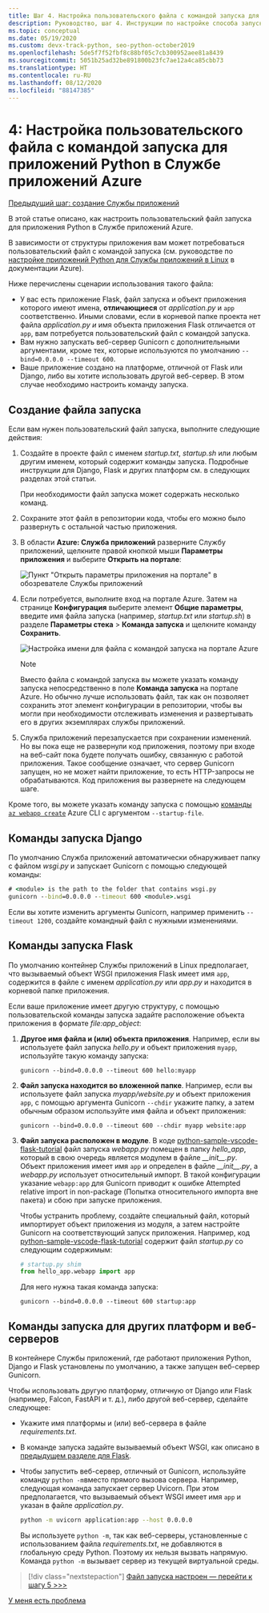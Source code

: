 ```yaml
---
title: Шаг 4. Настройка пользовательского файла с командой запуска для приложений Python в Службе приложений Azure в Linux
description: Руководство, шаг 4. Инструкции по настройке способа запуска веб-приложения в Службе приложений, в частности для Django, Flask и других платформ.
ms.topic: conceptual
ms.date: 05/19/2020
ms.custom: devx-track-python, seo-python-october2019
ms.openlocfilehash: 5de5f7f52fbf8c88bf05c7cb300952aee81a8439
ms.sourcegitcommit: 5051b25ad32be891800b23fc7ae12a4ca85cbb73
ms.translationtype: HT
ms.contentlocale: ru-RU
ms.lasthandoff: 08/12/2020
ms.locfileid: "88147385"
---
```

# <a name="4-configure-a-custom-startup-file-for-python-apps-on-azure-app-service"></a>4: Настройка пользовательского файла с командой запуска для приложений Python в Службе приложений Azure

[Предыдущий шаг: создание Службы приложений](tutorial-deploy-app-service-on-linux-03.md)

В этой статье описано, как настроить пользовательский файл запуска для приложения Python в Службе приложений Azure.

В зависимости от структуры приложения вам может потребоваться пользовательский файл с командой запуска (см. руководстве по [настройке приложений Python для Службы приложений в Linux](/azure/app-service/configure-language-python) в документации Azure).

Ниже перечислены сценарии использования такого файла:

- У вас есть приложение Flask, файл запуска и объект приложения которого имеют имена, **отличающиеся** от *application.py* и `app` соответственно. Иными словами, если в корневой папке проекта нет файла *application.py* *и* имя объекта приложения Flask отличается от `app`, вам потребуется пользовательский файл с командой запуска.
- Вам нужно запускать веб-сервер Gunicorn с дополнительными аргументами, кроме тех, которые используются по умолчанию `--bind=0.0.0.0 --timeout 600`.
- Ваше приложение создано на платформе, отличной от Flask или Django, либо вы хотите использовать другой веб-сервер. В этом случае необходимо настроить команду запуска.

## <a name="create-a-startup-file"></a>Создание файла запуска

Если вам нужен пользовательский файл запуска, выполните следующие действия:

1. Создайте в проекте файл с именем *startup.txt*, *startup.sh* или любым другим именем, который содержит команды запуска. Подробные инструкции для Django, Flask и других платформ см. в следующих разделах этой статьи.

    При необходимости файл запуска может содержать несколько команд.

1. Сохраните этот файл в репозитории кода, чтобы его можно было развернуть с остальной частью приложения.

1. В области **Azure: Служба приложений** разверните Службу приложений, щелкните правой кнопкой мыши **Параметры приложения** и выберите **Открыть на портале**:

    ![Пункт "Открыть параметры приложения на портале" в обозревателе Службы приложений](media/deploy-azure/open-application-settings-in-portal-for-app-service.png)

1. Если потребуется, выполните вход на портале Azure. Затем на странице **Конфигурация** выберите элемент **Общие параметры**, введите имя файла запуска (например, *startup.txt* или *startup.sh*) в разделе **Параметры стека** > **Команда запуска** и щелкните команду **Сохранить**.

    ![Настройка имени для файла с командой запуска на портале Azure](media/deploy-azure/enter-startup-file-for-app-service-in-the-azure-portal.png)

    > [!NOTE]
    > Вместо файла с командой запуска вы можете указать команду запуска непосредственно в поле **Команда запуска** на портале Azure. Но обычно лучше использовать файл, так как он позволяет сохранить этот элемент конфигурации в репозитории, чтобы вы могли при необходимости отслеживать изменения и развертывать его в других экземплярах службы приложений.

1. Служба приложений перезапускается при сохранении изменений. Но вы пока еще не развернули код приложения, поэтому при входе на веб-сайт пока будете получать ошибку, связанную с работой приложения. Такое сообщение означает, что сервер Gunicorn запущен, но не может найти приложение, то есть HTTP-запросы не обрабатываются. Код приложения вы развернете на следующем шаге.

Кроме того, вы можете указать команду запуска с помощью [команды `az webapp create`](/cli/azure/webapp?view=azure-cli-latest#az-webapp-create) Azure CLI с аргументом `--startup-file`.

## <a name="django-startup-commands"></a>Команды запуска Django

По умолчанию Служба приложений автоматически обнаруживает папку с файлом *wsgi.py* и запускает Gunicorn с помощью следующей команды:

```cmd
# <module> is the path to the folder that contains wsgi.py
gunicorn --bind=0.0.0.0 --timeout 600 <module>.wsgi
```

Если вы хотите изменить аргументы Gunicorn, например применить `--timeout 1200`, создайте командный файл с нужными изменениями.

## <a name="flask-startup-commands"></a>Команды запуска Flask

По умолчанию контейнер Службы приложений в Linux предполагает, что вызываемый объект WSGI приложения Flask имеет имя `app`, содержится в файле с именем *application.py* или *app.py* и находится в корневой папке приложения.

Если ваше приложение имеет другую структуру, с помощью пользовательской команды запуска задайте расположение объекта приложения в формате *file:app_object*:

1. **Другое имя файла и (или) объекта приложения**. Например, если вы используете файл запуска *hello.py* и объект приложения `myapp`, используйте такую команду запуска:

    ```text
    gunicorn --bind=0.0.0.0 --timeout 600 hello:myapp
    ```

1. **Файл запуска находится во вложенной папке**. Например, если вы используете файл запуска *myapp/website.py* и объект приложения `app`, с помощью аргумента Gunicorn `--chdir` укажите папку, а затем обычным образом используйте имя файла и объект приложения:

    ```text
    gunicorn --bind=0.0.0.0 --timeout 600 --chdir myapp website:app
    ```

1. **Файл запуска расположен в модуле**. В коде [python-sample-vscode-flask-tutorial](https://github.com/Microsoft/python-sample-vscode-flask-tutorial) файл запуска *webapp.py* помещен в папку *hello_app*, который в свою очередь является модулем в файле *\_\_init\_\_.py*. Объект приложения имеет имя `app` и определен в файле *\_\_init\_\_.py*, а *webapp.py* использует относительный импорт. В такой конфигурации указание `webapp:app` для Gunicorn приводит к ошибке Attempted relative import in non-package (Попытка относительного импорта вне пакета) и сбою при запуске приложения.

    Чтобы устранить проблему, создайте специальный файл, который импортирует объект приложения из модуля, а затем настройте Gunicorn на соответствующий запуск приложения. Например, код [python-sample-vscode-flask-tutorial](https://github.com/Microsoft/python-sample-vscode-flask-tutorial) содержит файл *startup.py* со следующим содержимым:

    ```python
    # startup.py shim
    from hello_app.webapp import app
    ```

    Для него нужна такая команда запуска:

    ```text
    gunicorn --bind=0.0.0.0 --timeout 600 startup:app
    ```

## <a name="startup-commands-for-other-frameworks-and-web-servers"></a>Команды запуска для других платформ и веб-серверов

В контейнере Службы приложений, где работают приложения Python, Django и Flask установлены по умолчанию, а также запущен веб-сервер Gunicorn.

Чтобы использовать другую платформу, отличную от Django или Flask (например, Falcon, FastAPI и т. д.), либо другой веб-сервер, сделайте следующее:

- Укажите имя платформы и (или) веб-сервера в файле *requirements.txt*.
- В команде запуска задайте вызываемый объект WSGI, как описано в [предыдущем разделе для Flask](#flask-startup-commands).
- Чтобы запустить веб-сервер, отличный от Gunicorn, используйте команду `python -m`вместо прямого вызова сервера. Например, следующая команда запускает сервер Uvicorn. При этом предполагается, что вызываемый объект WSGI имеет имя `app` и указан в файле *application.py*.

    ```sh
    python -m uvicorn application:app --host 0.0.0.0
    ```

    Вы используете `python -m`, так как веб-серверы, установленные с использованием файла *requirements.txt*, не добавляются в глобальную среду Python. Поэтому их нельзя вызвать напрямую. Команда `python -m` вызывает сервер из текущей виртуальной среды.

> [!div class="nextstepaction"]
> [Файл запуска настроен — перейти к шагу 5 >>>](tutorial-deploy-app-service-on-linux-05.md)

[У меня есть проблема](https://www.research.net/r/PWZWZ52?tutorial=vscode-appservice-python&step=04-startup-command)
